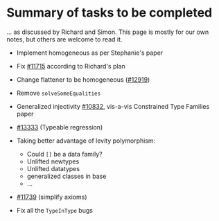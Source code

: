 # Summary of tasks to be completed


... as discussed by Richard and Simon. This page is mostly for our own notes, but others are welcome to read it.

- Implement homogeneous as per Stephanie's paper
- Fix [\#11715](https://gitlab.haskell.org//ghc/ghc/issues/11715) according to Richard's plan
- Change flattener to be homogeneous ([\#12919](https://gitlab.haskell.org//ghc/ghc/issues/12919))
- Remove `solveSomeEqualities`
- Generalized injectivity [\#10832](https://gitlab.haskell.org//ghc/ghc/issues/10832), vis-a-vis Constrained Type Families paper
- [\#13333](https://gitlab.haskell.org//ghc/ghc/issues/13333) (Typeable regression)
- Taking better advantage of levity polymorphism:

  - Could `[]` be a data family?
  - Unlifted newtypes
  - Unlifted datatypes
  - generalized classes in base
  - ...
- [\#11739](https://gitlab.haskell.org//ghc/ghc/issues/11739) (simplify axioms)
- Fix all the `TypeInType` bugs
